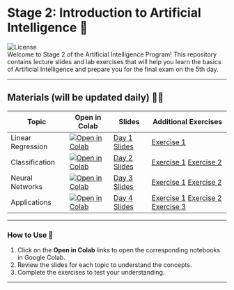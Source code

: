 # Stage 2: Introduction to Artificial Intelligence 📘

![License](https://img.shields.io/badge/license-MIT-blue.svg)  
Welcome to Stage 2 of the Artificial Intelligence Program! This repository contains lecture slides and lab exercises that will help you learn the basics of Artificial Intelligence and prepare you for the final exam on the 5th day.

---

## Materials (will be updated daily) 🧑‍🏫

| Topic                 | Open in Colab                                             | Slides                                         | Additional Exercises                        |
|-----------------------|-----------------------------------------------------------|-----------------------------------------------|--------------------------------------------|
| Linear Regression      | [![Open in Colab](https://colab.research.google.com/assets/colab-badge.svg)](https://colab.research.google.com/drive/1gGRJb7g35BCHKth89lDw-JVJkfP1pRrv?usp=sharing) | [Day 1 Slides](https://github.com/AhmadSait/IntroAI/blob/main/Day1.pdf) | [Exercise 1](https://colab.research.google.com/drive/1-EYa2LsT6gf9AhItVn51hr12-NTTub2z?usp=sharing)          |
| Classification    | [![Open in Colab](https://colab.research.google.com/assets/colab-badge.svg)](https://colab.research.google.com/github/your_repo/Day2_LogisticRegression.ipynb) | [Day 2 Slides](https://github.com/your_username/your_repo/blob/main/Day2_Slides.pdf) | [Exercise 1](#) [Exercise 2](#)           |
| Neural Networks        | [![Open in Colab](https://colab.research.google.com/assets/colab-badge.svg)](https://colab.research.google.com/github/your_repo/Day3_NeuralNetworks.ipynb) | [Day 3 Slides](https://github.com/your_username/your_repo/blob/main/Day3_Slides.pdf) | [Exercise 1](#) [Exercise 2](#)           |
| Applications           | [![Open in Colab](https://colab.research.google.com/assets/colab-badge.svg)](https://colab.research.google.com/github/your_repo/Day4_Applications.ipynb) | [Day 4 Slides](https://github.com/your_username/your_repo/blob/main/Day4_Slides.pdf) | [Exercise 1](#) [Exercise 2](#) [Exercise 3](#) |

---

### How to Use 📖
1. Click on the **Open in Colab** links to open the corresponding notebooks in Google Colab.
2. Review the slides for each topic to understand the concepts.
3. Complete the exercises to test your understanding.

---

